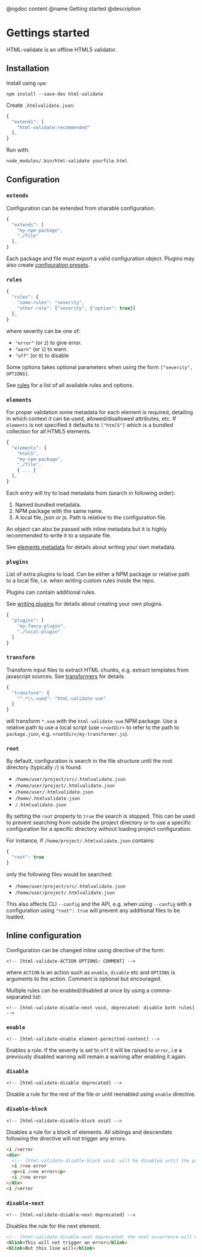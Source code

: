 @ngdoc content
@name Getting started
@description

# Gettings started

HTML-validate is an offline HTML5 validator.

## Installation

Install using `npm`:

    npm install --save-dev html-validate

Create `.htmlvalidate.json`:

```js
{
  "extends": [
    "html-validate:recommended"
  ],
}
```

Run with:

    node_modules/.bin/html-validate yourfile.html

## Configuration

### `extends`

Configuration can be extended from sharable configuration.

```js
{
  "extends": [
    "my-npm-package",
	"./file"
  ],
}
```

Each package and file must export a valid configuration object. Plugins may also
create [configuration presets](/dev/writing-plugins.html).

### `rules`

```js
{
  "rules": {
    "some-rules": "severity",
	"other-rule": ["severity", {"option": true}]
  },
}
```

where severity can be one of:

- `"error"` (or `2`) to give error.
- `"warn"` (or `1`) to warn.
- `"off"` (or `0`) to disable

Some options takes optional parameters when using the form `["severity", OPTIONS]`.

See [rules](/rules) for a list of all available rules and options.

### `elements`

For proper validation some metadata for each element is required, detailing in
which context it can be used, allowed/disallowed attributes, etc. If `elements`
is not specified it defaults to `["html5"]` which is a bundled collection for
all HTML5 elements.

```js
{
  "elements": [
    "html5",
	"my-npm-package",
	"./file",
	{ ... }
  ],
}
```

Each entry will try to load metadata from (search in following order):

1. Named bundled metadata.
2. NPM package with the same name.
3. A local file, json or js. Path is relative to the configuration file.

An object can also be passed with inline metadata but it is highly recommended
to write it to a separate file.

See [elements metadata](/usage/elements.html) for details about writing your own
metadata.

### `plugins`

List of extra plugins to load. Can be either a NPM package or relative path to a
local file, i.e. when writing custom rules inside the repo.

Plugins can contain additional rules.

See [writing plugins](/dev/writing-plugins.html) for details about creating your own plugins.

```js
{
  "plugins": [
    "my-fancy-plugin",
    "./local-plugin"
  ]
}
```

### `transform`

Transform input files to extract HTML chunks, e.g. extract templates from
javascript sources. See [transformers](/usage/transformers.html) for details.

```js
{
  "transform": {
    "^.*\\.vue$": "html-validate-vue"
  }
}
```

will transform `*.vue` with the `html-validate-vue` NPM package. Use a relative
path to use a local script (use `<rootDir>` to refer to the path to
`package.json`, e.g. `<rootDir>/my-transformer.js`).

### `root`

By default, configuration is search in the file structure until the root
directory (typically `/`) is found:

- `/home/user/project/src/.htmlvalidate.json`
- `/home/user/project/.htmlvalidate.json`
- `/home/user/.htmlvalidate.json`
- `/home/.htmlvalidate.json`
- `/.htmlvalidate.json`

By setting the `root` property to `true` the search is stopped. This can be used
to prevent searching from outside the project directory or to use a specific
configuration for a specific directory without loading project configuration.

For instance, if `/home/project/.htmlvalidate.json` contains:

```js
{
  "root": true
}
```

only the following files would be searched:

- `/home/user/project/src/.htmlvalidate.json`
- `/home/user/project/.htmlvalidate.json`

This also affects CLI `--config` and the API, e.g. when using `--config` with a
configuration using `"root": true` will prevent any additional files to be
loaded.

## Inline configuration

Configuration can be changed inline using directive of the form:

    <!-- [html-validate-ACTION OPTIONS: COMMENT] -->

where `ACTION` is an action such as `enable`, `disable` etc and `OPTIONS` is
arguments to the action. Comment is optional but encouraged.

Multiple rules can be enabled/disabled at once by using a comma-separated list:

    <!-- [html-validate-disable-next void, deprecated: disable both rules] -->

### `enable`

    <!-- [html-validate-enable element-permitted-content] -->

Enables a rule. If the severity is set to `off` it will be raised to `error`,
i.e a previously disabled warning will remain a warning after enabling it again.

### `disable`

    <!-- [html-validate-disable deprecated] -->

Disable a rule for the rest of the file or until reenabled using `enable`
directive.

### `disable-block`

    <!-- [html-validate-disable-block void] -->

Disables a rule for a block of elements. All siblings and descendats following
the directive will not trigger any errors.

```html
<i />error
<div>
  <!-- [html-validate-disable-block void: will be disabled until the parent div is closed] -->
  <i />no error
  <p><i />no error</p>
  <i />no error
</div>
<i />error
```

### `disable-next`

    <!-- [html-validate-disable-next deprecated] -->

Disables the rule for the next element.

<!-- prettier-ignore-start -->
```html
<!-- [html-validate-disable-next deprecated: the next occurrence will not trigger an error] -->
<blink>This will not trigger an error</blink>
<blink>But this line will</blink>
```
<!-- prettier-ignore-end -->
